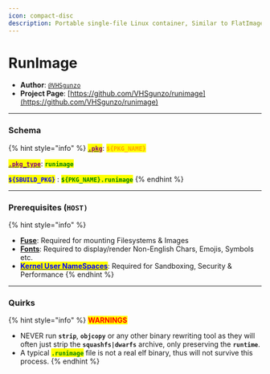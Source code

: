 ```yaml
---
icon: compact-disc
description: Portable single-file Linux container, Similar to FlatImage
---
```


# RunImage

* **Author**: [`@VHSgunzo`](https://github.com/VHSgunzo)
* **Project Page**: [https://github.com/VHSgunzo/runimage](https://github.com/VHSgunzo/runimage)

***

### Schema

{% hint style="info" %}
[<mark style="color:purple;">**`.pkg`**</mark>](../../sbuild/specification/2.pkg.md): <mark style="color:orange;">**`${PKG_NAME}`**</mark>

[<mark style="color:purple;">**`.pkg_type`**</mark>](../../sbuild/specification/2.pkg.md): <mark style="color:green;">**`runimage`**</mark>

<mark style="color:blue;">**`${SBUILD_PKG}`**</mark> : <mark style="color:green;">**`${PKG_NAME}.runimage`**</mark>
{% endhint %}

***

### **Prerequisites (`HOST)`**

{% hint style="info" %}
* [**Fuse**](errors-and-quirks/fuse.md): Required for mounting Filesystems & Images
* [**Fonts**](errors-and-quirks/fonts.md): Required to display/render Non-English Chars, Emojis, Symbols etc.
* [<mark style="color:blue;">**Kernel User NameSpaces**</mark>](errors-and-quirks/namespaces.md): Required for Sandboxing, Security & Performance
{% endhint %}

***

### Quirks

{% hint style="info" %}
<mark style="color:red;">**WARNINGS**</mark>

* NEVER run **`strip`**, **`objcopy`** or any other binary rewriting tool as they will often just strip the **`squashfs|dwarfs`** archive, only preserving the **`runtime`**.
* A typical <mark style="color:green;">**`.runimage`**</mark> file is not a real elf binary, thus will not survive this process.
{% endhint %}
